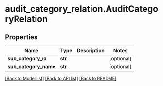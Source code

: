 # audit_category_relation.AuditCategoryRelation

## Properties
Name | Type | Description | Notes
------------ | ------------- | ------------- | -------------
**sub_category_id** | **str** |  | [optional]
**sub_category_name** | **str** |  | [optional]

[[Back to Model list]](../README.md#documentation-for-models) [[Back to API list]](../README.md#documentation-for-api-endpoints) [[Back to README]](../README.md)
